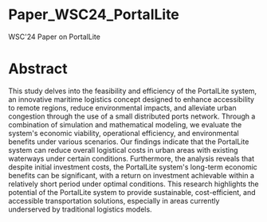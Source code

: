 # Paper_WSC24_PortalLite
WSC'24 Paper on PortalLite

# Abstract
This study delves into the feasibility and efficiency of the PortalLite system, an innovative maritime logistics concept designed to enhance accessibility to remote regions, reduce environmental impacts, and alleviate urban congestion through the use of a small distributed ports network. Through a combination of simulation and mathematical modeling, we evaluate the system's economic viability, operational efficiency, and environmental benefits under various scenarios. Our findings indicate that the PortalLite system can reduce overall logistical costs in urban areas with existing waterways under certain conditions. Furthermore, the analysis reveals that despite initial investment costs, the PortalLite system's long-term economic benefits can be significant, with a return on investment achievable within a relatively short period under optimal conditions. This research highlights the potential of the PortalLite system to provide sustainable, cost-efficient, and accessible transportation solutions, especially in areas currently underserved by traditional logistics models.
